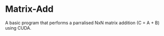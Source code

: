 # Matrix-Add

A basic program that performs a parralised NxN matrix addition (C = A + B) using CUDA. 
